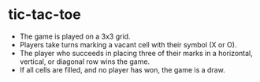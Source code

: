# tic-tac-toe

- The game is played on a 3x3 grid.
- Players take turns marking a vacant cell with their symbol (X or O).
- The player who succeeds in placing three of their marks in a horizontal, vertical, or diagonal row wins the game.
- If all cells are filled, and no player has won, the game is a draw.
